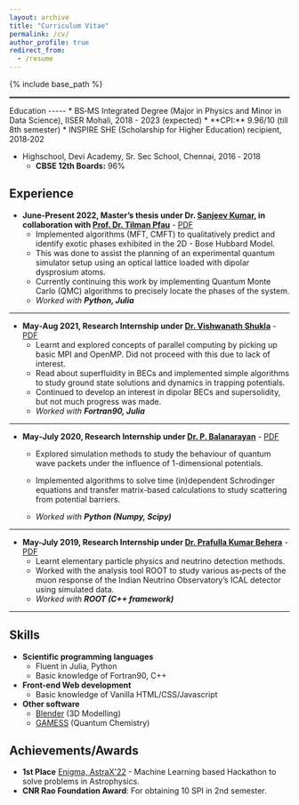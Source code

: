 ```yaml
---
layout: archive
title: "Curriculum Vitae"
permalink: /cv/
author_profile: true
redirect_from:
  - /resume
---
```


{% include base_path %}
<hr style="text-align:left;margin-left:0;border-top:2px solid #6b7278"> 
Education
-----
* BS‐MS Integrated Degree (Major in Physics and Minor in Data Science), IISER Mohali, 2018 - 2023 (expected)
    * **CPI:** 9.96/10 (till 8th semester)
    * INSPIRE SHE (Scholarship for Higher Education) recipient, 2018‑202

* Highschool, Devi Academy, Sr. Sec School, Chennai, 2016 ‐ 2018 
    * **CBSE 12th Boards:** 96%

Experience
-----
* **June-Present 2022, Master’s thesis under Dr. [Sanjeev Kumar](https://www.iisermohali.ac.in/awards-recognitions/dps/dr-sanjeev-kumar), in collaboration with [Prof. Dr. Tilman Pfau](https://www.pi5.uni-stuttgart.de/institute/team/)** - [PDF](http://20akshay00.github.io/files/summer2022.pdf)
  * Implemented algorithms (MFT, CMFT) to qualitatively predict and identify exotic phases exhibited in the 2D - Bose Hubbard Model.
  * This was done to assist the planning of an experimental quantum simulator setup using an optical lattice loaded with dipolar dysprosium atoms. 
  * Currently continuing this work by implementing Quantum Monte Carlo (QMC) algorithms to precisely locate the phases of the system.
  * *Worked with **Python, Julia***

---

* **May‐Aug 2021, Research Internship under [Dr. Vishwanath Shukla](https://vishwanathshukla.in/)** - [PDF](https://20akshay00.github.io/Summer2021/)
  * Learnt and explored concepts of parallel computing by picking up basic MPI and OpenMP. Did not proceed with this due to lack of interest. 
  * Read about superfluidity in BECs and implemented simple algorithms to study ground state solutions and dynamics in trapping potentials. 
  * Continued to develop an interest in dipolar BECs and supersolidity, but not much progress was made.
  * *Worked with **Fortran90, Julia***

---

* **May‐July 2020, Research Internship under [Dr. P. Balanarayan](https://www.iisermohali.ac.in/faculty/dcs/balanarayan)** - [PDF](http://20akshay00.github.io/files/summer2020.pdf)
  * Explored simulation methods to study the behaviour of quantum wave packets under the influence of 1-dimensional potentials.
  * Implemented algorithms to solve time (in)dependent Schrodinger equations and transfer matrix-based calculations to study scattering from potential barriers.

  * *Worked with **Python (Numpy, Scipy)***

---

* **May-July 2019, Research Internship under [Dr. Prafulla Kumar Behera](https://physics.iitm.ac.in/behera)** - [PDF](http://20akshay00.github.io/files/summer2019.pdf)
  * Learnt elementary particle physics and neutrino detection methods.
  * Worked with the analysis tool ROOT to study various as‐pects of the muon response of the Indian Neutrino Observatory’s ICAL detector using simulated data.
  * *Worked with **ROOT (C++ framework)***

---

Skills
-----
* **Scientific programming languages**
  * Fluent in Julia, Python
  * Basic knowledge of Fortran90, C++
* **Front-end Web development**
  * Basic knowledge of Vanilla HTML/CSS/Javascript
* **Other software**
  * [Blender](https://www.blender.org/) (3D Modelling)
  * [GAMESS](https://www.msg.chem.iastate.edu/gamess/) (Quantum Chemistry)

Achievements/Awards
-----
* **1st Place** [Enigma, AstraX'22](http://20akshay00.github.io/files/enigma_cert.png) - Machine Learning based Hackathon to solve problems in Astrophysics.
* **CNR Rao Foundation Award**: For obtaining 10 SPI in 2nd semester.

<!-- Talks
======
  <ul>{% for post in site.talks %}
    {% include archive-single-talk-cv.html %}
  {% endfor %}</ul> -->
<!-- 
Publications
======
  <ul>{% for post in site.publications %}
    {% include archive-single-cv.html %}
  {% endfor %}</ul>
   -->

<!--   
Teaching
======
  <ul>{% for post in site.teaching %}
    {% include archive-single-cv.html %}
  {% endfor %}</ul>
  
<!-- Service and leadership
======
* Currently signed in to 43 different slack teams -->
